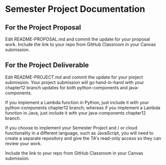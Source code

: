 # Semester Project Documentation

## For the Project Proposal

Edit README-PROPOSAL.md and commit the update for your proposal work.
Include the link to your repo from GitHub Classroom in your Canvas
submission.

## For the Project Deliverable

Edit README-PROJECT.md and commit the update for your project submission.
Your project submission will go hand-in-hand with your chapter12 branch
updates for both python-components and java-components.

If you implement a Lambda function in Python, just include it with your
python-components chapter12 branch; whereas if you implement a Lambda
function in Java, just include it with your java-components chapter12 branch.

If you choose to implement your Semester Project and / or cloud functionality
in a different language, such as JavaScript, you will need to create a separate
repository and give the TA's read-only access so they can review your work.

Include the link to your repo from GitHub Classroom in your Canvas
submission.
